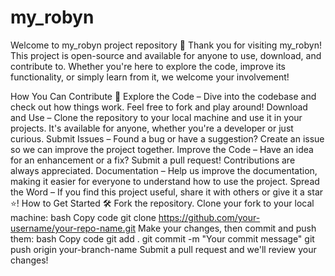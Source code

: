 # my_robyn
Welcome to my_robyn project repository 🚀
Thank you for visiting my_robyn! This project is open-source and available for anyone to use, download, and contribute to. Whether you're here to explore the code, improve its functionality, or simply learn from it, we welcome your involvement!

How You Can Contribute 🤝
Explore the Code – Dive into the codebase and check out how things work. Feel free to fork and play around!
Download and Use – Clone the repository to your local machine and use it in your projects. It's available for anyone, whether you're a developer or just curious.
Submit Issues – Found a bug or have a suggestion? Create an issue so we can improve the project together.
Improve the Code – Have an idea for an enhancement or a fix? Submit a pull request! Contributions are always appreciated.
Documentation – Help us improve the documentation, making it easier for everyone to understand how to use the project.
Spread the Word – If you find this project useful, share it with others or give it a star ⭐!
How to Get Started 🛠️
Fork the repository.
Clone your fork to your local machine:
bash
Copy code
git clone https://github.com/your-username/your-repo-name.git
Make your changes, then commit and push them:
bash
Copy code
git add .
git commit -m "Your commit message"
git push origin your-branch-name
Submit a pull request and we'll review your changes!
